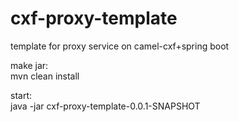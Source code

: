 # cxf-proxy-template
template for proxy service on camel-cxf+spring boot  

make jar:  
mvn clean install  

start:  
java -jar cxf-proxy-template-0.0.1-SNAPSHOT  
